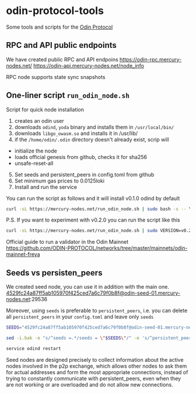 # odin-protocol-tools

Some tools and scripts for the [Odin Protocol](https://odinprotocol.io/)

## RPC and API public endpoints

We have created public RPC and API endpoins
https://odin-rpc.mercury-nodes.net/
https://odin-api.mercury-nodes.net/node_info

RPC node supports state sync snapshots

## One-liner script `run_odin_node.sh`

Script for quick node installation 

1) creates an odin user
2) downloads `odind`, `yoda` binary and installs them in `/usr/local/bin/`
3) downloads `libgo_owasm.so` and installs it in /usr/lib/
4) if the `/home/odin/.odin` directory doesn't already exist, scrip will 
  * initialize the node 
  * loads official genesis from github, checks it for sha256 
  * unsafe-reset-all
5) Set seeds and persistent_peers in config.toml from github
6) Set minimum gas prices to 0.0125loki
7) Install and run the service

You can run the script as follows and it will install v0.1.0 odind by default
```bash
curl -sL https://mercury-nodes.net/run_odin_node.sh | sudo bash -s -- YOUR_NODE_NAME
```

P.S. If you want to experiment with v0.2.0 you can run the script like this
```bash
curl -sL https://mercury-nodes.net/run_odin_node.sh | sudo VERSION=v0.2.0 bash -s -- YOUR_NODE_NAME 
```

Official guide to run a validator in the Odin Mainnet
https://github.com/ODIN-PROTOCOL/networks/tree/master/mainnets/odin-mainnet-freya

## Seeds vs persisten_peers

We created seed node, you can use it in addition with the main one. 
4529fc24a87ff5ab105970f425ced7a6c79f0b8f@odin-seed-01.mercury-nodes.net:29536

Moreover, using `seeds` is preferable to `persistent_peers`, i.e. you can delete all `persistent_peers` in your `config.toml` and leave only `seeds`

```bash
SEEDS="4529fc24a87ff5ab105970f425ced7a6c79f0b8f@odin-seed-01.mercury-nodes.net:29536,f283528c5781680267509208f9ae993b28ee7512@odin-seed.blockpane.com:26656"

sed -i.bak -e "s/^seeds =.*/seeds = \"$SEEDS\"/" -e 's/^persistent_peers *=.*/persistent_peers = ""/' ~/.odin/config/config.toml

service odind restart
```

Seed nodes are designed precisely to collect information about the active nodes involved in the p2p exchange, which allows other nodes to ask them for actual addresses and form the most appropriate connections, instead of trying to constantly communicate with persistent_peers, even when they are not working or are overloaded and do not allow new connections. 

